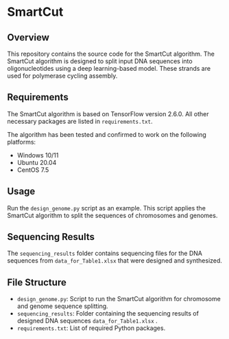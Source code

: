 # SmartCut

## Overview

This repository contains the source code for the SmartCut algorithm. The SmartCut algorithm is designed to split input DNA sequences into oligonucleotides using a deep learning-based model. These strands are used for polymerase cycling assembly.

## Requirements

The SmartCut algorithm is based on TensorFlow version 2.6.0. All other necessary packages are listed in `requirements.txt`.

The algorithm has been tested and confirmed to work on the following platforms:

* Windows 10/11
* Ubuntu 20.04
* CentOS 7.5

## Usage

Run the `design_genome.py` script as an example. This script applies the SmartCut algorithm to split the sequences of chromosomes and genomes.

## Sequencing Results

The `sequencing_results` folder contains sequencing files for the DNA sequences from `data_for_Table1.xlsx` that were designed and synthesized.

## File Structure

* `design_genome.py`: Script to run the SmartCut algorithm for chromosome and genome sequence splitting.
* `sequencing_results`: Folder containing the sequencing results of designed DNA sequences `data_for_Table1.xlsx` .
* `requirements.txt`: List of required Python packages.
